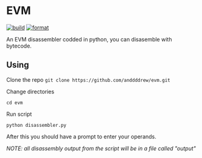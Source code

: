 # EVM

[![build](https://github.com/anddddrew/evm/actions/workflows/build.yml/badge.svg)](https://github.com/anddddrew/evm/actions/workflows/build.yml)
[![format](https://github.com/anddddrew/evm/actions/workflows/format.yml/badge.svg)](https://github.com/anddddrew/evm/actions/workflows/format.yml)

An EVM disassembler codded in python, you can disasemble with bytecode.

## Using

Clone the repo
`git clone https://github.com/anddddrew/evm.git`

Change directories

```
cd evm
```

Run script

```
python disassembler.py
```

After this you should have a prompt to enter your operands.

_NOTE: all disassembly output from the script will be in a file called "output"_

